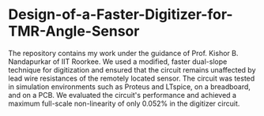 # Design-of-a-Faster-Digitizer-for-TMR-Angle-Sensor
The repository contains my work under the guidance of Prof. Kishor B. Nandapurkar of IIT Roorkee. We used a modified, faster dual-slope technique for digitization and ensured that the circuit remains unaffected by lead wire resistances of the remotely located sensor. The circuit was tested in simulation environments such as Proteus and LTspice, on a breadboard, and on a PCB. We evaluated the circuit's performance and achieved a maximum full-scale non-linearity of only 0.052% in the digitizer circuit.
